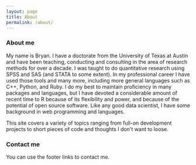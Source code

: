 ```yaml
---
layout: page
title: About
permalink: /about/
---
```


### About me
My name is Bryan. I have a doctorate from the University of Texas at Austin and have been teaching, conducting and consulting in the area of research methods for over a decade. I was taught to do quantitative research using SPSS and SAS (and STATA to some extent). In my professional career I have used those tools and many more, including more general languages such as C++, Python, and Ruby. I do my best to maintain proficiency in many packages and languages, but I have devoted a considerable amount of recent time to R because of its flexibility and power, and because of the potential of open source software. Like any good data scientist, I have some background in web programming and languages. 

This site covers a variety of topics ranging from full-on development projects to short pieces of code and thoughts I don't want to loose.

### Contact me

You can use the footer links to contact me.
